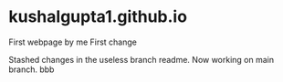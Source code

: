 # kushalgupta1.github.io
First webpage by me
First change

Stashed changes in the useless branch readme. Now working on main branch. bbb